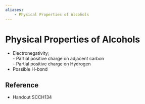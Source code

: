 ```yaml
---
aliases:
    - Physical Properties of Alcohols
---
```


# Physical Properties of Alcohols

- Electronegativity;  
         - Partial positive charge on adjacent carbon  
         - Partial positive charge on Hydrogen
- Possible H-bond

## Reference

- Handout SCCH134
